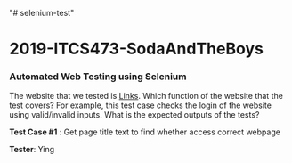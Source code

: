 "# selenium-test" 
# 2019-ITCS473-SodaAndTheBoys
### Automated Web Testing using Selenium

The website that we tested is [Links](https://thaiortho.org/). 
Which function of the website that the test covers? For example, this test case checks the login of the website using valid/invalid inputs.
What is the expected outputs of the tests?

**Test Case #1** : Get page title text to find whether access correct webpage 

**Tester**: Ying

